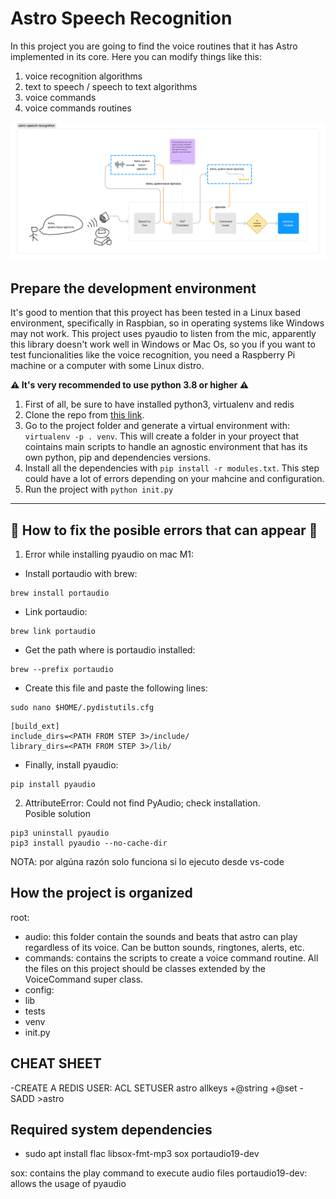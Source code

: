 # Astro Speech Recognition
In this project you are going to find the voice routines that it has Astro implemented in its core. Here you can modify
things like this:

1. voice recognition algorithms
2. text to speech / speech to text algorithms
3. voice commands
4. voice commands routines

![alt text](assets/astro-speech-recognition.jpg?raw=true "Project Architecture")

## Prepare the development environment
It's good to mention that this proyect has been tested in a Linux based environment, specifically in Raspbian, so in operating systems like Windows may not work.
This project uses pyaudio to listen from the mic, apparently this library doesn't work well in Windows or Mac Os, so you if you want to test funcionalities like the voice recognition, you need a Raspberry Pi machine or a computer with some Linux distro.

**⚠ It's very recommended to use python 3.8 or higher ⚠**

1. First of all, be sure to have installed python3, virtualenv and redis
2. Clone the repo from [this link](https://github.com/Cosmoblastos/astro-speech-recognition).
3. Go to the project folder and generate a virtual environment with: `virtualenv -p . venv`. This will create a folder in your proyect that cointains main scripts to handle an agnostic environment that has its own python, pip and dependencies versions.
4. Install all the dependencies with `pip install -r modules.txt`. This step could have a lot of errors depending on your mahcine and configuration.
5. Run the project with `python init.py`

---
## 🔧 How to fix the posible errors that can appear 🔧

1. Error while installing pyaudio on mac M1:
- Install portaudio with brew:
````
brew install portaudio
````
- Link portaudio:
````
brew link portaudio
````
- Get the path where is portaudio installed:
````
brew --prefix portaudio
````
- Create this file and paste the following lines:
````
sudo nano $HOME/.pydistutils.cfg
````
````
[build_ext]
include_dirs=<PATH FROM STEP 3>/include/
library_dirs=<PATH FROM STEP 3>/lib/
````
- Finally, install pyaudio:
````
pip install pyaudio
````

2. AttributeError: Could not find PyAudio; check installation. <br />
Posible solution
````
pip3 uninstall pyaudio
pip3 install pyaudio --no-cache-dir
````
NOTA: por algúna razón solo funciona si lo ejecuto desde vs-code

## How the project is organized
root:
- audio: this folder contain the sounds and beats that astro can play regardless of its voice. Can be button sounds, ringtones, alerts, etc.
- commands: contains the scripts to create a voice command routine. All the files on this project should be classes extended by the VoiceCommand super class.
- config: 
- lib
- tests
- venv
- init.py


## CHEAT SHEET
-CREATE A REDIS USER: ACL SETUSER astro allkeys +@string +@set -SADD >astro

## Required system dependencies

- sudo apt install flac libsox-fmt-mp3 sox portaudio19-dev

sox: contains the play command to execute audio files
portaudio19-dev: allows the usage of pyaudio


